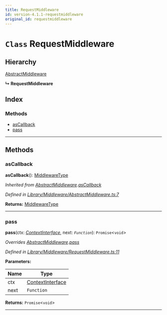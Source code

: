 ```yaml
---
title: RequestMiddleware
id: version-4.1.1-requestmiddleware
original_id: requestmiddleware
---
```


# `Class` RequestMiddleware

## Hierarchy

 [AbstractMiddleware](abstractmiddleware)

**↳ RequestMiddleware**

## Index

### Methods

* [asCallback](requestmiddleware#ascallback)
* [pass](requestmiddleware#pass)

---

## Methods

<a id="ascallback"></a>

###  asCallback

**asCallback**(): [MiddlewareType]()

*Inherited from [AbstractMiddleware](abstractmiddleware).[asCallback](abstractmiddleware#ascallback)*

*Defined in [Library/Middleware/AbstractMiddleware.ts:7](https://github.com/SpoonX/stix/blob/6863ef8/src/Library/Middleware/AbstractMiddleware.ts#L7)*

**Returns:** [MiddlewareType]()

___
<a id="pass"></a>

###  pass

**pass**(ctx: *[ContextInterface](../interfaces/contextinterface)*, next: *`Function`*): `Promise`<`void`>

*Overrides [AbstractMiddleware](abstractmiddleware).[pass](abstractmiddleware#pass)*

*Defined in [Library/Middleware/RequestMiddleware.ts:11](https://github.com/SpoonX/stix/blob/6863ef8/src/Library/Middleware/RequestMiddleware.ts#L11)*

**Parameters:**

| Name | Type |
| ------ | ------ |
| ctx | [ContextInterface](../interfaces/contextinterface) |
| next | `Function` |

**Returns:** `Promise`<`void`>

___

